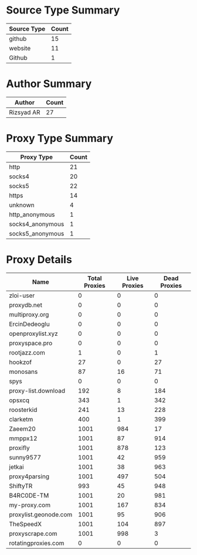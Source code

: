 # Source Type Summary

| Source Type | Count |
|-------------|-------|
| github | 15 |
| website | 11 |
| Github | 1 |


# Author Summary

| Author | Count |
|--------|-------|
| Rizsyad AR | 27 |


# Proxy Type Summary

| Proxy Type | Count |
|------------|-------|
| http | 21 |
| socks4 | 20 |
| socks5 | 22 |
| https | 14 |
| unknown | 4 |
| http_anonymous | 1 |
| socks4_anonymous | 1 |
| socks5_anonymous | 1 |


# Proxy Details

| Name | Total Proxies | Live Proxies | Dead Proxies |
|------|---------------|--------------|---------------|
| zloi-user | 0 | 0 | 0 |
| proxydb.net | 0 | 0 | 0 |
| multiproxy.org | 0 | 0 | 0 |
| ErcinDedeoglu | 0 | 0 | 0 |
| openproxylist.xyz | 0 | 0 | 0 |
| proxyspace.pro | 0 | 0 | 0 |
| rootjazz.com | 1 | 0 | 1 |
| hookzof | 27 | 0 | 27 |
| monosans | 87 | 16 | 71 |
| spys | 0 | 0 | 0 |
| proxy-list.download | 192 | 8 | 184 |
| opsxcq | 343 | 1 | 342 |
| roosterkid | 241 | 13 | 228 |
| clarketm | 400 | 1 | 399 |
| Zaeem20 | 1001 | 984 | 17 |
| mmppx12 | 1001 | 87 | 914 |
| proxifly | 1001 | 878 | 123 |
| sunny9577 | 1001 | 42 | 959 |
| jetkai | 1001 | 38 | 963 |
| proxy4parsing | 1001 | 497 | 504 |
| ShiftyTR | 993 | 45 | 948 |
| B4RC0DE-TM | 1001 | 20 | 981 |
| my-proxy.com | 1001 | 167 | 834 |
| proxylist.geonode.com | 1001 | 95 | 906 |
| TheSpeedX | 1001 | 104 | 897 |
| proxyscrape.com | 1001 | 998 | 3 |
| rotatingproxies.com | 0 | 0 | 0 |
